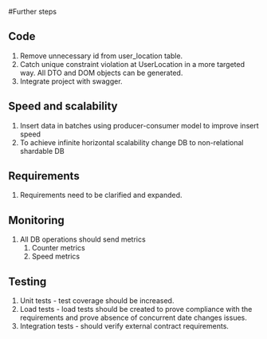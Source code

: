 #Further steps

## Code
1. Remove unnecessary id from user_location table.
2. Catch unique constraint violation at UserLocation in a more targeted way.
All DTO and DOM objects can be generated.
3. Integrate project with swagger.

## Speed and scalability
1. Insert data in batches using producer-consumer model to improve insert speed
2. To achieve infinite horizontal scalability change DB to non-relational shardable DB

## Requirements
1. Requirements need to be clarified and expanded.

## Monitoring
1. All DB operations should send metrics
   1. Counter metrics
   2. Speed metrics

## Testing
1. Unit tests - test coverage should be increased.
2. Load tests - load tests should be created to prove compliance with the requirements and prove absence of concurrent date changes issues.
3. Integration tests - should verify external contract requirements.
